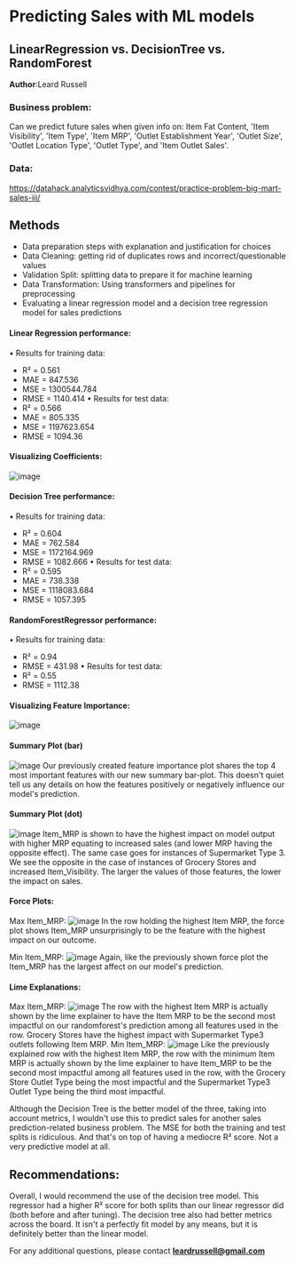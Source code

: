# Predicting Sales with ML models
## LinearRegression vs. DecisionTree vs. RandomForest

**Author**:Leard Russell 

### Business problem:

Can we predict future sales when given info on:
Item Fat Content, 'Item Visibility', 'Item Type', 'Item MRP', 'Outlet Establishment Year', 'Outlet Size', 'Outlet Location Type', 'Outlet Type', and 'Item Outlet Sales'. 

### Data:
https://datahack.analyticsvidhya.com/contest/practice-problem-big-mart-sales-iii/ 

## Methods
- Data preparation steps with explanation and justification for choices
- Data Cleaning: getting rid of duplicates rows and incorrect/questionable values
- Validation Split: splitting data to prepare it for machine learning
- Data Transformation: Using transformers and pipelines for preprocessing
- Evaluating a linear regression model and a decision tree regression model for sales predictions


#### Linear Regression performance:
• Results for training data:
  - R² = 0.561
  - MAE = 847.536
  - MSE = 1300544.784
  - RMSE = 1140.414
• Results for test data:
  - R² = 0.566
  - MAE = 805.335
  - MSE = 1197623.654
  - RMSE = 1094.36

#### Visualizing Coefficients:

![image](https://github.com/Glutt0n/Project-1/assets/118066797/a6593768-fb91-4257-8e87-b900f520a973)


#### Decision Tree performance:
• Results for training data:
  - R² = 0.604
  - MAE = 762.584
  - MSE = 1172164.969
  - RMSE = 1082.666
• Results for test data:
  - R² = 0.595
  - MAE = 738.338
  - MSE = 1118083.684
  - RMSE = 1057.395
#### RandomForestRegressor performance:
• Results for training data:
  - R² = 0.94
  - RMSE = 431.98
• Results for test data:
  - R² = 0.55
  - RMSE = 1112.38
#### Visualizing Feature Importance:
![image](https://github.com/Glutt0n/Project-1/assets/118066797/09236545-eb1b-47db-9c5c-31fe6c2fa1a4)
#### Summary Plot (bar)
![image](https://github.com/Glutt0n/Project-1/assets/118066797/2f0f064f-d501-41fd-8443-c95460d52272)
Our previously created feature importance plot shares the top 4 most important features with our new summary bar-plot. This doesn't quiet tell us any details on how the features positively or negatively influence our model's prediction.

#### Summary Plot (dot)
![image](https://github.com/Glutt0n/Project-1/assets/118066797/9d7f4c36-3263-4323-9490-f576d96e0df7)
Item_MRP is shown to have the highest impact on model output with higher MRP equating to increased sales (and lower MRP having the opposite effect). The same case goes for instances of Supermarket Type 3. We see the opposite in the case of instances of Grocery Stores and increased Item_Visibility. The larger the values of those features, the lower the impact on sales.
#### Force Plots:
Max Item_MRP:
![image](https://github.com/Glutt0n/Project-1/assets/118066797/40aa0b62-c7d8-4297-943f-c147dfd4597e)
In the row holding the highest Item MRP, the force plot shows Item_MRP unsurprisingly to be the feature with the highest impact on our outcome.

Min Item_MRP:
![image](https://github.com/Glutt0n/Project-1/assets/118066797/8f018c72-26c4-4635-ab8d-c346b83bc765)
Again, like the previously shown force plot the Item_MRP has the largest affect on our model's prediction. 

#### Lime Explanations: 
Max Item_MRP:
![image](https://github.com/Glutt0n/Project-1/assets/118066797/517e1563-8770-4b1e-b2f8-9be688775cc7)
The row with the highest Item MRP is actually shown by the lime explainer to have the Item MRP to be the second most impactful on our randomforest's prediction among all features used in the row. Grocery Stores have the highest impact with Supermarket Type3 outlets following Item MRP. 
Min Item_MRP:
![image](https://github.com/Glutt0n/Project-1/assets/118066797/c32535f5-b35b-4a2d-944f-7c104ef606dc)
Like the previously explained row with the highest Item MRP, the row with the minimum Item MRP is actually shown by the lime explainer to have Item_MRP to be the second most impactful among all features used in the row, with the Grocery Store Outlet Type being the most impactful and the Supermarket Type3 Outlet Type being the third most impactful.

Although the Decision Tree is the better model of the three, taking into account metrics, I wouldn't use this to predict sales for another sales prediction-related business problem. The MSE for both the training and test splits is ridiculous. And that's on top of having a mediocre R² score. Not a very predictive model at all.
## Recommendations:

Overall, I would recommend the use of the decision tree model. This regressor had a higher R² score for both splits than our linear regressor did (both before and after tuning). The decision tree also had better metrics across the board. It isn't a perfectly fit model by any means, but it is definitely better than the linear model.


For any additional questions, please contact **leardrussell@gmail.com**
